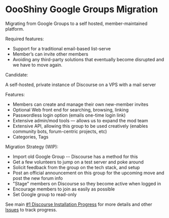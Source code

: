 # OooShiny Google Groups Migration

Migrating from Google Groups to a self hosted, member-maintained platform.

Required features:

- Support for a traditional email-based list-serve
- Member’s can invite other members
- Avoiding any third-party solutions that eventually become disrupted and we have to move again.

Candidate:

A self-hosted, private instance of Discourse on a VPS with a mail server

Features:

- Members can create and manage their own new-member invites
- Optional Web front end for searching, browsing, linking
- Passwordless login option (emails one-time login link)
- Extensive admin/mod tools — allows us to expand the mod team
- Extensive API, allowing this group to be used creatively (enables community bots, forum-centric projects, etc)
- Categories, Tags

Migration Strategy (WIP):

- Import old Google Group -- Discourse has a method for this
- Get a few volunteers to jump on a test server and poke around
- Solicit feedback from the group on the tech stack, and setup
- Post an official announcement on this group for the upcoming move and post the new forum info
- "Stage" members on Discourse so they become active when logged in
- Encourage members to join as easily as possible
- Set Google group to read-only

See main [#1 Discourse Installation Progress](https://github.com/OooShiny-Community/migration/issues/1) for more details and other [Issues](https://github.com/OooShiny-Community/migration/issues) to track progress.
